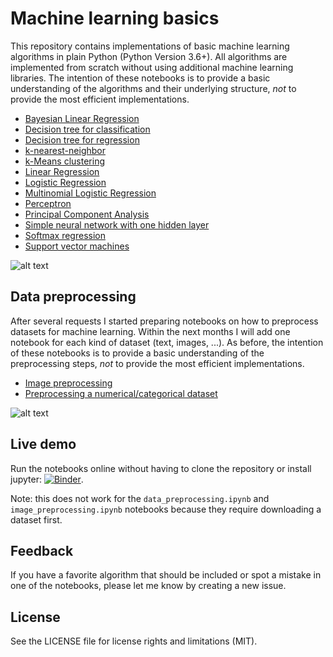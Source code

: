 # Machine learning basics

This repository contains implementations of basic machine learning algorithms in plain Python (Python Version 3.6+). All algorithms are implemented from scratch without using additional machine learning libraries. The intention of these notebooks is to provide a basic understanding of the algorithms and their underlying structure, *not* to provide the most efficient implementations. 

- [Bayesian Linear Regression](bayesian_linear_regression.ipynb)
- [Decision tree for classification](decision_tree_classification.ipynb)
- [Decision tree for regression](decision_tree_regression.ipynb)
- [k-nearest-neighbor](k_nearest_neighbour.ipynb)
- [k-Means clustering](kmeans.ipynb)
- [Linear Regression](linear_regression.ipynb)
- [Logistic Regression](logistic_regression.ipynb)
- [Multinomial Logistic Regression](softmax_regression.ipynb)
- [Perceptron](perceptron.ipynb)
- [Principal Component Analysis]([principal_component_analysis.ipynb)
- [Simple neural network with one hidden layer](simple_neural_net.ipynb)
- [Softmax regression](softmax_regression.ipynb)
- [Support vector machines](support_vector_machines.ipynb)
  
  
![alt text](figures/decision_tree_predictions.png)


## Data preprocessing

After several requests I started preparing notebooks on how to preprocess datasets for machine learning. Within the next months I will add one notebook for each kind of dataset (text, images, ...). As before, the intention of these notebooks is to provide a basic understanding of the preprocessing steps, *not* to provide the most efficient implementations. 

- [Image preprocessing](image_preprocessing.ipynb)
- [Preprocessing a numerical/categorical dataset](data_preprocessing.ipynb)

![alt text](figures/image_preprocessing.png)


## Live demo
Run the notebooks online without having to clone the repository or install jupyter: [![Binder](https://mybinder.org/badge_logo.svg)](https://mybinder.org/v2/gh/zotroneneis/machine_learning_basics/HEAD).   
   
Note: this does not work for the `data_preprocessing.ipynb` and `image_preprocessing.ipynb` notebooks because they require downloading a dataset first.

## Feedback

If you have a favorite algorithm that should be included or spot a mistake in one of the notebooks, please let me know by creating a new issue.

## License

See the LICENSE file for license rights and limitations (MIT).
